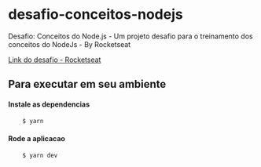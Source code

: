 # desafio-conceitos-nodejs
Desafio: Conceitos do Node.js - Um projeto desafio para o treinamento dos conceitos do NodeJs - By Rocketseat

[Link do desafio - Rocketseat](https://github.com/rocketseat-education/bootcamp-gostack-desafios/tree/master/desafio-conceitos-nodejs)

## Para executar em seu ambiente
#### Instale as dependencias
```sh
    $ yarn
```
#### Rode a aplicacao
```sh
    $ yarn dev
```
